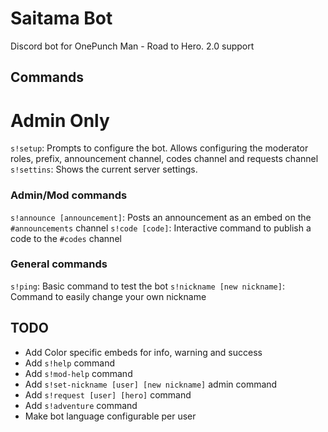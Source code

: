 # Saitama Bot

Discord bot for OnePunch Man - Road to Hero. 2.0 support

## Commands

# Admin Only

`s!setup`: Prompts to configure the bot. Allows configuring the moderator roles, prefix, announcement channel, codes channel and requests channel
`s!settins`: Shows the current server settings.

### Admin/Mod commands

`s!announce [announcement]`: Posts an announcement as an embed on the `#announcements` channel
`s!code [code]`: Interactive command to publish a code to the `#codes` channel

### General commands

`s!ping`: Basic command to test the bot
`s!nickname [new nickname]`: Command to easily change your own nickname

## TODO

- Add Color specific embeds for info, warning and success
- Add `s!help` command
- Add `s!mod-help` command
- Add `s!set-nickname [user] [new nickname]` admin command
- Add `s!request [user] [hero]` command
- Add `s!adventure` command
- Make bot language configurable per user
